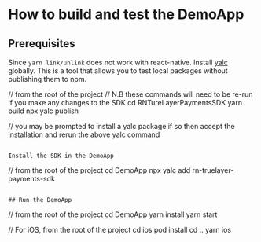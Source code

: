 # How to build and test the DemoApp

## Prerequisites

Since `yarn link/unlink` does not work with react-native. Install [yalc](https://www.npmjs.com/package/yalc) globally. This is a tool that allows you to test local packages without publishing them to npm.

// from the root of the project
// N.B these commands will need to be re-run if you make any changes to the SDK
cd RNTureLayerPaymentsSDK
yarn build
npx yalc publish

// you may be prompted to install a yalc package if so then accept the installation and rerun the above yalc command
```

Install the SDK in the DemoApp
```
// from the root of the project
cd DemoApp
npx yalc add rn-truelayer-payments-sdk
```

## Run the DemoApp

```
// from the root of the project
cd DemoApp
yarn install
yarn start

// For iOS, from the root of the project
cd ios
pod install
cd ..
yarn ios
```


